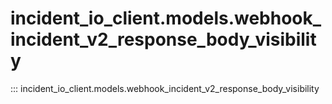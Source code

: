 # incident_io_client.models.webhook_incident_v2_response_body_visibility

::: incident_io_client.models.webhook_incident_v2_response_body_visibility
